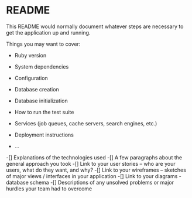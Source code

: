 # README

This README would normally document whatever steps are necessary to get the
application up and running.

Things you may want to cover:

* Ruby version

* System dependencies

* Configuration

* Database creation

* Database initialization

* How to run the test suite

* Services (job queues, cache servers, search engines, etc.)

* Deployment instructions

* ...

-[] Explanations of the technologies used
-[] A few paragraphs about the general approach you took
-[] Link to your user stories – who are your users, what do they want, and why?
-[] Link to your wireframes – sketches of major views / interfaces in your application
-[] Link to your diagrams - database schema
-[] Descriptions of any unsolved problems or major hurdles your team had to overcome